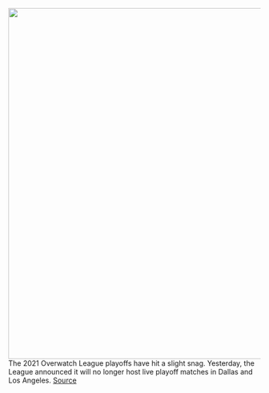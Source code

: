 <img src='https://cdn.vox-cdn.com/thumbor/OyUOvqTZB7xC8-U60hCrXIcGCh8=/0x0:9000x6000/1200x800/filters:focal(3780x2280:5220x3720)/cdn.vox-cdn.com/uploads/chorus_image/image/69779960/121639_S3W5D1_TorontoDefiantVsAtlantaReign_Stewart_VollandB.0.jpg' width='700px' /><br/>
The 2021 Overwatch League playoffs have hit a slight snag. Yesterday, the League announced it will no longer host live playoff matches in Dallas and Los Angeles.
<a href='https://www.theverge.com/2021/8/26/22643253/overwatch-league-owl-2021-playoffs-hawaii'> Source <a/>